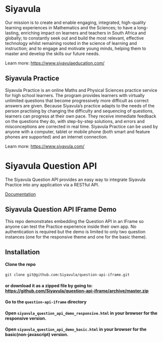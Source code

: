 # Siyavula
Our mission is to create and enable engaging, integrated, high-quality learning experiences in Mathematics and the Sciences; to have a long-lasting, enriching impact on learners and teachers in South Africa and globally; to constantly seek out and build the most relevant, effective technology whilst remaining rooted in the science of learning and instruction; and to engage and motivate young minds, helping them to master and develop the skills our future needs.

Learn more: https://www.siyavulaeducation.com/

## Siyavula Practice
Siyavula Practice is an online Maths and Physical Sciences practice service for high school learners. The program provides learners with virtually unlimited questions that become progressively more difficult as correct answers are given. Because Siyavula’s practice adapts to the needs of the person practising by changing the difficulty and sequencing of questions, learners can progress at their own pace. They receive immediate feedback on the questions they do, with step-by-step solutions, and errors and misconceptions are corrected in real time.  Siyavula Practice can be used by anyone with a computer, tablet or mobile phone (both smart and feature phones are supported) and an internet connection.

Learn more: https://www.siyavula.com/

# Siyavula Question API
The Siyavula Question API provides an easy way to integrate Siyavula Practice into any application via a RESTful API.

[Documentation](https://docs.google.com/document/d/1Xo3uW-p0YdPo7m9LN7_W_QgHTo9PFtwxU2MTUNVaBZo/edit?usp=sharing)

## Siyavula Question API IFrame Demo
This repo demonstrates embedding the Question API in an IFrame so anyone can test the Practice experience inside their own app.  No authentication is required but the demo is limited to only two question instances (one for the responsive theme and one for the basic theme).

## Installation
#### Clone the repo
    git clone git@github.com:Siyavula/question-api-iframe.git
#### or download it as a zipped file by going to: https://github.com/Siyavula/question-api-iframe/archive/master.zip
#### Go to the `question-api-iframe` directory
#### Open `siyavula_question_api_demo_responsive.html` in your browser for the responsive version.
#### Open `siyavula_question_api_demo_basic.html` in your browser for the basic(non-javascript) version.
